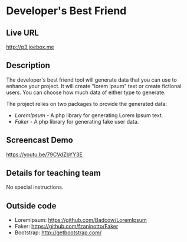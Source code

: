 # Developer's Best Friend

## Live URL
<http://p3.joebox.me>

## Description
The developer's best friend tool will generate data that you can use to enhance your project.
It will create "lorem ipsum" text or create fictional users.  You can choose how much data
of either type to generate.

The project relies on two packages to provide the generated data:
* *LoremIpsum* - A php library for generating Lorem Ipsum text.
* *Faker* - A php library for generating fake user data.

## Screencast Demo
<https://youtu.be/79CVdZbYY3E>

## Details for teaching team
No special instructions.

## Outside code
* LoremIpsum: https://github.com/Badcow/LoremIpsum
* Faker: https://github.com/fzaninotto/Faker
* Bootstrap: http://getbootstrap.com/
